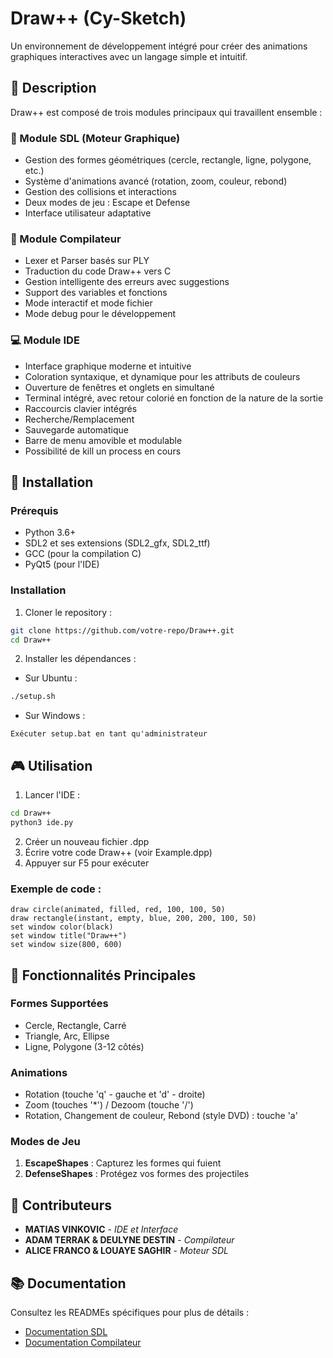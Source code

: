 # Draw++ (Cy-Sketch)

Un environnement de développement intégré pour créer des animations graphiques interactives avec un langage simple et intuitif.

## 📝 Description

Draw++ est composé de trois modules principaux qui travaillent ensemble :

### 🎨 Module SDL (Moteur Graphique)
- Gestion des formes géométriques (cercle, rectangle, ligne, polygone, etc.)
- Système d'animations avancé (rotation, zoom, couleur, rebond)
- Gestion des collisions et interactions
- Deux modes de jeu : Escape et Defense
- Interface utilisateur adaptative

### 🔧 Module Compilateur
- Lexer et Parser basés sur PLY
- Traduction du code Draw++ vers C
- Gestion intelligente des erreurs avec suggestions
- Support des variables et fonctions
- Mode interactif et mode fichier
- Mode debug pour le développement

### 💻 Module IDE

- Interface graphique moderne et intuitive
- Coloration syntaxique, et dynamique pour les attributs de couleurs
- Ouverture de fenêtres et onglets en simultané
- Terminal intégré, avec retour colorié en fonction de la nature de la sortie
- Raccourcis clavier intégrés
- Recherche/Remplacement
- Sauvegarde automatique
- Barre de menu amovible et modulable
- Possibilité de kill un process en cours

## 🚀 Installation

### Prérequis
- Python 3.6+
- SDL2 et ses extensions (SDL2_gfx, SDL2_ttf)
- GCC (pour la compilation C)
- PyQt5 (pour l'IDE)

### Installation
1. Cloner le repository :
```bash
git clone https://github.com/votre-repo/Draw++.git
cd Draw++
```

2. Installer les dépendances :
- Sur Ubuntu :
```bash
./setup.sh
```
- Sur Windows :
```
Exécuter setup.bat en tant qu'administrateur
```

## 🎮 Utilisation

1. Lancer l'IDE :
```bash
cd Draw++
python3 ide.py
```

2. Créer un nouveau fichier .dpp
3. Écrire votre code Draw++ (voir Example.dpp)
4. Appuyer sur F5 pour exécuter

### Exemple de code :
```
draw circle(animated, filled, red, 100, 100, 50)
draw rectangle(instant, empty, blue, 200, 200, 100, 50)
set window color(black)
set window title("Draw++")
set window size(800, 600)
```

## 🎯 Fonctionnalités Principales

### Formes Supportées
- Cercle, Rectangle, Carré
- Triangle, Arc, Ellipse
- Ligne, Polygone (3-12 côtés)

### Animations
- Rotation (touche 'q' - gauche et 'd' - droite)
- Zoom (touches '*') / Dezoom (touche '/')
- Rotation, Changement de couleur, Rebond (style DVD) : touche 'a'

### Modes de Jeu
1. **EscapeShapes** : Capturez les formes qui fuient
2. **DefenseShapes** : Protégez vos formes des projectiles

## 👥 Contributeurs

- **MATIAS VINKOVIC** - *IDE et Interface*
- **ADAM TERRAK & DEULYNE DESTIN** - *Compilateur*
- **ALICE FRANCO & LOUAYE SAGHIR** - *Moteur SDL*

## 📚 Documentation

Consultez les READMEs spécifiques pour plus de détails :
- [Documentation SDL](SDL/README_SDL.md)
- [Documentation Compilateur](COMPILATOR/README.md)
